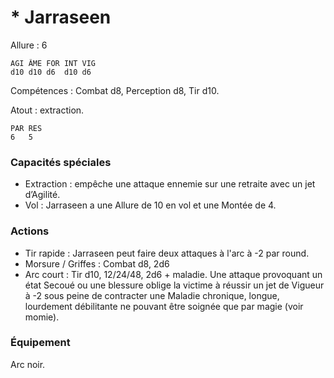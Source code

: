# * Jarraseen

Allure : 6

	AGI	ÂME	FOR	INT	VIG
	d10	d10	d6	d10	d6

Compétences : Combat d8, Perception d8, Tir d10.

Atout : extraction.

	PAR	RES
	6	5

### Capacités spéciales
- Extraction : empêche une attaque ennemie sur une retraite avec un jet d’Agilité.
- Vol : Jarraseen a une Allure de 10 en vol et une Montée de 4.

### Actions
- Tir rapide : Jarraseen peut faire deux attaques à l'arc à -2 par round.
- Morsure / Griffes : Combat d8, 2d6
- Arc court : Tir d10, 12/24/48, 2d6 + maladie. Une attaque provoquant un état Secoué ou une blessure oblige la victime à réussir un jet de Vigueur à -2 sous peine de contracter une Maladie chronique, longue, lourdement débilitante ne pouvant être soignée que par magie (voir momie).

### Équipement
Arc noir.
